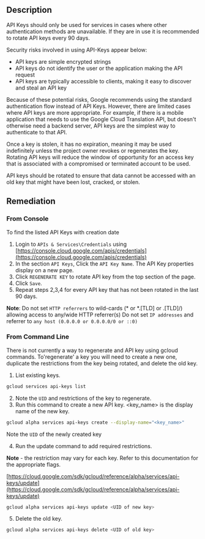 ## Description

API Keys should only be used for services in cases where other authentication methods are unavailable. If they are in use it is recommended to rotate API keys every 90 days.

Security risks involved in using API-Keys appear below:

- API keys are simple encrypted strings
- API keys do not identify the user or the application making the API request
- API keys are typically accessible to clients, making it easy to discover and steal an API key

Because of these potential risks, Google recommends using the standard authentication flow instead of API Keys. However, there are limited cases where API keys are more appropriate. For example, if there is a mobile application that needs to use the Google Cloud Translation API, but doesn't otherwise need a backend server, API keys are the simplest way to authenticate to that API.

Once a key is stolen, it has no expiration, meaning it may be used indefinitely unless the project owner revokes or regenerates the key. Rotating API keys will reduce the window of opportunity for an access key that is associated with a compromised or terminated account to be used.

API keys should be rotated to ensure that data cannot be accessed with an old key that might have been lost, cracked, or stolen.

## Remediation

### From Console

To find the listed API Keys with creation date

1. Login to `APIs & Services\Credentials` using [https://console.cloud.google.com/apis/credentials](https://console.cloud.google.com/apis/credentials)
2. In the section `API Keys`, Click the `API Key Name`. The API Key properties display on a new page.
3. Click `REGENERATE KEY` to rotate API key from the top section of the page.
4. Click `Save`.
5. Repeat steps 2,3,4 for every API key that has not been rotated in the last 90 days.

**Note**: Do not set `HTTP referrers` to wild-cards (* or *.[TLD] or .[TLD]/) allowing access to any/wide HTTP referrer(s) Do not set `IP addresses` and referrer to `any host (0.0.0.0 or 0.0.0.0/0 or ::0)`

### From Command Line

There is not currently a way to regenerate and API key using gcloud commands. To'regenerate' a key you will need to create a new one, duplicate the restrictions from the key being rotated, and delete the old key.

1. List existing keys.

```bash
gcloud services api-keys list
```

2. Note the `UID` and restrictions of the key to regenerate.
3. Run this command to create a new API key. <key_name> is the display name of the new key.

```bash
gcloud alpha services api-keys create --display-name="<key_name>"
```

Note the `UID` of the newly created key

4. Run the update command to add required restrictions.

**Note** - the restriction may vary for each key. Refer to this documentation for the appropriate flags.

[https://cloud.google.com/sdk/gcloud/reference/alpha/services/api-keys/update](https://cloud.google.com/sdk/gcloud/reference/alpha/services/api-keys/update)

```bash
gcloud alpha services api-keys update <UID of new key>
```

5. Delete the old key.

```bash
gcloud alpha services api-keys delete <UID of old key>
```
